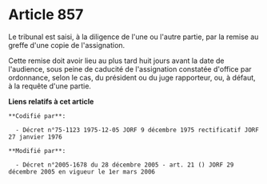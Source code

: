# Article 857

Le tribunal est saisi, à la diligence de l'une ou l'autre partie, par la remise au greffe d'une copie de l'assignation.

Cette remise doit avoir lieu au plus tard huit jours avant la date de l'audience, sous peine de caducité de l'assignation
constatée d'office par ordonnance, selon le cas, du président ou du juge rapporteur, ou, à défaut, à la requête d'une partie.

**Liens relatifs à cet article**

	**Codifié par**:

	  - Décret n°75-1123 1975-12-05 JORF 9 décembre 1975 rectificatif JORF 27 janvier 1976

	**Modifié par**:

	  - Décret n°2005-1678 du 28 décembre 2005 - art. 21 () JORF 29 décembre 2005 en vigueur le 1er mars 2006
